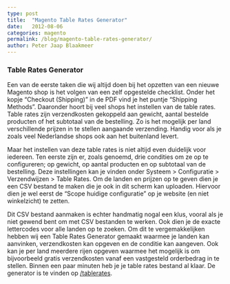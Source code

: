 ```yaml
---
type: post
title:  "Magento Table Rates Generator"
date:   2012-08-06
categories: magento
permalink: /blog/magento-table-rates-generator/
author: Peter Jaap Blaakmeer
---
```

### Table Rates Generator

Een van de eerste taken die wij altijd doen bij het opzetten van een nieuwe Magento shop is het volgen van een zelf opgestelde checklist. Onder het kopje “Checkout (Shipping)” in de PDF vind je het puntje “Shipping Methods”. Daaronder hoort bij veel shops het instellen van de table rates. Table rates zijn verzendkosten gekoppeld aan gewicht, aantal bestelde producten of het subtotaal van de bestelling. Zo is het mogelijk per land verschillende prijzen in te stellen aangaande verzending. Handig voor als je zoals veel Nederlandse shops ook aan het buitenland levert.

Maar het instellen van deze table rates is niet altijd even duidelijk voor iedereen. Ten eerste zijn er, zoals genoemd, drie condities om ze op te configureren; op gewicht, op aantal producten en op subtotaal van de bestelling. Deze instellingen kan je vinden onder Systeem > Configuratie > Verzendwijzen > Table Rates. Om de landen en prijzen op te geven dien je een CSV bestand te maken die je ook in dit scherm kan uploaden. Hiervoor dien je wel eerst de “Scope huidige configuratie” op je website (en niet winkelzicht) te zetten.

Dit CSV bestand aanmaken is echter handmatig nogal een klus, vooral als je niet gewend bent om met CSV bestanden te werken. Ook dien je de exacte lettercodes voor alle landen op te zoeken. Om dit te vergemakkelijken hebben wij een Table Rates Generator gemaakt waarmee je landen kan aanvinken, verzendkosten kan opgeven en de conditie kan aangeven. Ook kan je per land meerdere rijen opgeven waarmee het mogelijk is om bijvoorbeeld gratis verzendkosten vanaf een vastgesteld orderbedrag in te stellen. Binnen een paar minuten heb je je table rates bestand al klaar. De generator is te vinden op [/tablerates](/tablerates).